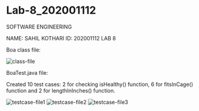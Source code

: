 # Lab-8_202001112

SOFTWARE ENGINEERING


NAME: SAHIL KOTHARI
ID: 202001112
LAB 8

Boa class file: 

![class-file](https://user-images.githubusercontent.com/123498746/233034210-b456f973-e55e-44ab-ba94-4f02d7e859e3.png)

BoaTest.java file:

Created 10 test cases: 2 for checking isHealthy() function, 6 for fitsInCage() function and 2 for lengthInInches() function.

![testcase-file1](https://user-images.githubusercontent.com/123498746/233034269-44bc05d3-e667-4323-923a-1052a753a2f9.png)
![testcase-file2](https://user-images.githubusercontent.com/123498746/233034317-9928381c-42e4-431e-8857-112d0b86aaf7.png)
![testcase-file3](https://user-images.githubusercontent.com/123498746/233034351-d017bd7f-5017-40d1-9be3-6b6532293daf.png)
